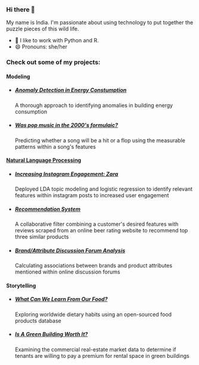 ### Hi there 👋

My name is India. I'm passionate about using technology to put together the puzzle pieces of this wild life.


- 🌱 I like to work with Python and R. 
- 😄 Pronouns: she/her


### Check out some of my projects: 

#### Modeling

- ##### [Anomaly Detection in Energy Constumption](https://github.com/indialindsay/Anomaly_Detection)
  A thorough approach to identifying anomalies in building energy consumption 
- ##### [Was pop music in the 2000's formulaic?](https://github.com/indialindsay/Hot-Or-Not)
  Predicting whether a song will be a hit or a flop using the measurable patterns within a song's features

#### [Natural Language Processing](https://github.com/indialindsay/Text_Analytics_Projects)
- ##### [Increasing Instagram Engagement: Zara](https://github.com/indialindsay/Text_Analytics_Projects/blob/master/README.md#how-can-zara-increase-user-engagement-on-instagram)
  Deployed LDA topic modeling and logistic regression to identify relevant features within instagram posts to increased user engagement
- ##### [Recommendation System](https://github.com/indialindsay/Text_Analytics_Projects#beer-recommendation-system)
  A collaborative filter combining a customer's desired features with reviews scraped from an online beer rating website to recommend top three similar products
- ##### [Brand/Attribute Discussion Forum Analysis](https://github.com/indialindsay/Text_Analytics_Projects#brandattribute-discussion-forum-analysis)
  Calculating associations between brands and product attributes mentioned within online discussion forums

  
#### Storytelling
- ##### [What Can We Learn From Our Food?](https://github.com/indialindsay/What-Can-We-Learn-From-Our-Food/blob/master/README.md)
  Exploring worldwide dietary habits using an open-sourced food products database
- ##### [Is A Green Building Worth It?](https://github.com/indialindsay/Green-Buildings)
  Examining the commercial real-estate market data to determine if tenants are willing to pay a premium for rental space in green buildings

 
